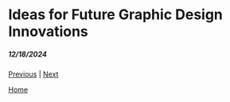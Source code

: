 # Ideas for Future Graphic Design Innovations
##### 12/18/2024




[Previous](entry02.md) | [Next](entry04.md)

[Home](../README.md)

